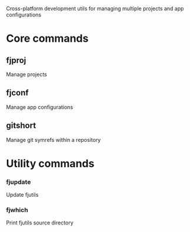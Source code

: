 Cross-platform development utils for managing multiple projects and app configurations

# Core commands
## fjproj
Manage projects

## fjconf
Manage app configurations

## gitshort
Manage git symrefs within a repository

# Utility commands
### fjupdate
Update fjutils

### fjwhich
Print fjutils source directory